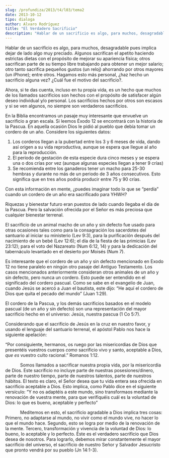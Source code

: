 ```yaml
---
slug: /profundiza/2013/t4/l03/tema2
date: 2013-10-12
tipo: dialoga
author: Alvaro Rodríguez
title: "El Verdadero Sacrificio"
description: "Hablar de un sacrificio es algo, para muchos, desagradable pues implica dejar  de lado algo muy preciado. Algunos sacrifican el apetito haciendo estrictas  dietas con el propósito de mejorar su apariencia física; otros sacrifican parte  de su tiempo libre trabajando para obten..."
---
```


Hablar de un sacrificio es algo, para muchos, desagradable pues implica dejar de lado algo muy preciado. Algunos sacrifican el apetito haciendo estrictas dietas con el propósito de mejorar su apariencia física; otros sacrifican parte de su tiempo libre trabajando para obtener un mejor salario; otro tanto sacrifica pequeños gustos (un reloj) ahorrando por otros mayores (un iPhone); entre otros. Hagamos esto más personal, ¿haz hecho un sacrificio alguna vez? ¿Cuál fue el motivo del sacrificio?.

Ahora, si te das cuenta, incluso en tu propia vida, es un hecho que muchos de los llamados sacrificios son hechos con el propósito de satisfacer algún deseo individual y/o personal. Los sacrificios hechos por otros son escasos y si se ven algunos, no siempre son verdaderos sacrificios.

En la Biblia encontramos un pasaje muy interesante que envuelve un sacrificio a gran escala. Si leemos Éxodo 12 se encontrará con la historia de la Pascua. En aquella ocasión Dios le pidió al pueblo que debía tomar un cordero de un año. Considere los siguientes datos:

1.  Los corderos llegan a la pubertad entre los 3 y 6 meses de vida, dando así origen a su vida reproductiva, aunque se espera que llegue al año para la reproducción.
2.  El periodo de gestación de esta especie dura cinco meses y se espera una o dos crías por vez (aunque algunas especies llegan a tener 9 crías)
3.  Se recomienda entre los ganaderos tener un macho para 25-30 hembras y durante no más de un periodo de 3 años consecutivos. Esto significa que en tres años podría producir entre 75 y 90 crías.

Con esta información en mente, ¿puedes imaginar todo lo que se “perdía” cuando un cordero de un año era sacrificado para YHWH?

Riquezas y bienestar futuro eran puestos de lado cuando llegaba el día de la Pascua. Pero la salvación ofrecida por el Señor es más preciosa que cualquier bienestar terrenal.

El sacrificio de un animal macho de un año y sin defecto fue usado para otras ocasiones tales como para la consagración los sacerdotes del santuario al iniciar su ministerio (Lev 9:3), para la purificación después del nacimiento de un bebé (Lev 12:6); el día de la fiesta de las primicias (Lev 23:12); para el voto del Nazareato (Num 6:12, 14) y para la dedicación del tabernáculo levantado en el desierto por Moisés (Num 7).

Es interesante que el cordero de un año y sin defecto mencionado en Exodo 12 no tiene paralelo en ningún otro pasaje del Antiguo Testamento. Los casos mencionados anteriormente consideran otros animales de un año y sin defecto, pero nunca un cordero. Esto puede ser entendido en el significado del cordero pascual. Como se sabe en el evangelio de Juan, cuando Jesús se acercó a Juan el bautista, este dijo: “He aquí el cordero de Dios que quita el pecado del mundo” (Juan 1:29).

El cordero de la Pascua, y los demás sacrificios basados en el modelo pascual (de un año y sin defecto) son una representación del mayor sacrificio hecho en el universo: Jesús, nuestra pascua (1 Co 5:7).

Considerando que el sacrificio de Jesús en la cruz en nuestro favor, y usando el lenguaje del santuario terrenal, el apóstol Pablo nos hace la siguiente apelación:

“Por consiguiente, hermanos, os ruego por las misericordias de Dios que presentéis vuestros cuerpos _como_ sacrificio vivo y santo, aceptable a Dios, _que es_ vuestro culto racional.” Romanos 1:12.

            Somos llamados a sacrificar nuestra propia vida, por la misericordia de Dios. Este sacrificio no incluye parte de nuestras posesiones/dinero, parte de nuestro tiempo, parte de nuestros talentos, parte de nuestros hábitos. El texto es claro, el Señor desea que tu vida entera sea ofrecida en sacrificio aceptable a Dios. Esto implica, como Pablo dice en el siguiente versículo: “Y no os adaptéis a este mundo, sino transformaos mediante la renovación de vuestra mente, para que verifiquéis cuál es la voluntad de Dios: lo que es bueno, aceptable y perfecto”

            Meditemos en esto, el sacrificio agradable a Dios implica tres cosas: Primero, no adaptarse al mundo, no vivir como el mundo vive, no hacer lo que el mundo hace. Segundo, esto se logra por medio de la renovación de la mente. Tercero, transformación y vivencia de la voluntad de Dios: lo bueno, lo aceptable y lo perfecto. Éste es el verdadero sacrificio que Dios desea de nosotros. Para lograrlo, debemos mirar constantemente el mayor sacrificio del universo, el sacrificio de nuestro Señor y Salvador Jesucristo que pronto vendrá por su pueblo (Jn 14:1-3).
